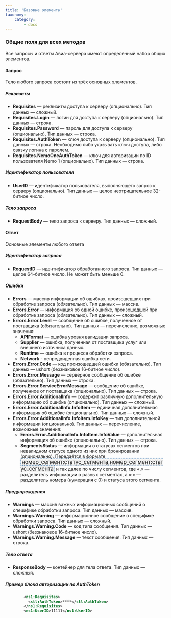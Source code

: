 ```yaml
---
title: 'Базовые элементы'
taxonomy:
    category:
        - docs
---
```


### Общие поля для всех методов

Все запросы и ответы Авиа-сервера имеют определённый набор общих элементов.

#### Запрос

Тело любого запроса состоит из трёх основных элементов.

##### Реквизиты

* **Requisites** — реквизиты доступа к серверу (опционально). Тип данных — сложный.
* **Requisites.Login** — логин для доступа к серверу (опционально). Тип данных — строка.
* **Requisites.Password** — пароль для доступа к серверу (опционально). Тип данных — строка.
* **Requisites.AuthToken** — ключ доступа к серверу (опционально). Тип данных — строка. Необходимо либо указывать ключ доступа, либо связку логина с паролем.
* **Requisites.NemoOneAuthToken** — ключ для авторизации по ID пользователя Nemo 1 (опционально). Тип данных — строка.


##### Идентификатор пользователя

* **UserID** — идентификатор пользователя, выполняющего запрос к серверу (опционально). Тип данных — целое неотрицательное 32-битное число.

##### Тело запроса

* **RequestBody** — тело запроса к серверу. Тип данных — сложный.

#### Ответ

Основные элементы любого ответа

##### Идентификатор запроса

* **RequestID** — идентификатор обработанного запроса. Тип данных — целое 64-битное число. Не может быть меньше 0.

##### Ошибки

* **Errors** — массив информации об ошибках, произошедших при обработке запроса (обязательно). Тип данных — массив.
* **Errors.Error** — информация об одной ошибке, произошедшей при обработке запроса (обязательно). Тип данных — сложный.
* **Errors.Error.Level** — сообщение об ошибке, полученное от поставщика (обязательно). Тип данных — перечисление, возможные значения:
  * **APIFormat** — ошибка уровня валидации запроса.
  * **Supplier** — ошибка, полученная от поставщика услуг или внешнего источника данных.
  * **Runtime** — ошибка в процессе обработки запроса.
  * **Network** - непредвиденная ошибка сети.
* **Errors.Error.Code** — код произошедшей ошибки (обязательно). Тип данных —  ushort (беззнаковое 16-битное число).
* **Errors.Error.Message** — серверное сообщение об ошибке (обязательно). Тип данных — строка.
* **Errors.Error.ServiceErrorMessage** — сообщение об ошибке, полученное от поставщика (опционально). Тип данных — строка.
* **Errors.Error.AdditionalInfo** — содержит различную дополнительную информацию об ошибке (опционально). Тип данных — сложный. 
* **Errors.Error.AdditionalInfo.InfoItem** — единичная дополнительная информация об ошибке (опционально). Тип данных — сложный.
* **Errors.Error.AdditionalInfo.InfoItem.InfoKey** — тип дополнительной информации (опционально). Тип данных — перечисление, возможные значения:
  * **Errors.Error.AdditionalInfo.InfoItem.InfoValue** — дополнительная информация об ошибке (опционально). Тип данных — строка.
  * **SegmentsStatus** — информация о статусах сегментов при невалидном статусе одного из них при бронировании (опционально). Передаётся в формате <syntaxhighlight lang="text" enclose="none" style="font-size: 1.2em; padding: 0 3px; background: #F0F0F0; border: 1px dashed #2F6FAB;">номер_сегмент:статус_сегмента,номер_сегмент:статус_сегмента</syntaxhighlight> и так далее по числу сегментов, где «,» — разделитель информации о разных сегментах, а «:» — разделитель номера (нумерация с 0) и статуса этого сегмента.

##### Предупреждения

* **Warnings** — массив важных информационных сообщений о специфике обработки запроса. Тип данных — массив.
* **Warnings.Warning** — информационное сообщение о специфике обработки запроса. Тип данных — сложный.
* **Warnings.Warning.Code** — код типа сообщения. Тип данных — ushort (беззнаковое 16-битное число).
* **Warnings.Warning.Message** — текст сообщения. Тип данных — строка.

##### Тело ответа

* **ResponseBody** — контейнер для тела ответа. Тип данных — сложный.

##### Пример блока авторизации по AuthToken
```xml
        <ns1:Requisites>
          <stl:AuthToken>****</stl:AuthToken>
        </ns1:Requisites>
        <ns1:UserID>11111</ns1:UserID>

